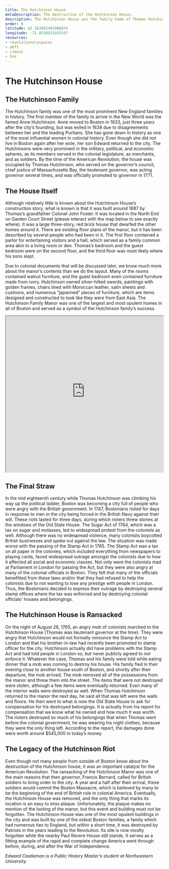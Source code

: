 ```yaml
---
title: The Hutchinson House
metaDescription: The destruction of the Hutchinson House.
description: The Hutchinson House was the family home of Thomas Hutchinson. Hutchinson served as the Chief Justince, Lieutenant Governor, then Governor of the Massahcusetts Bay Colony. A decade before the American Revolution officially began, the Hutchinson home was ransacked by rioters who were angry over the Stamp Act of 1765, which served as a sign of the troubles to come.
order: 0
latitude: 42.363992401908874 
longitude: -71.0530531935197
resources: 
- revolutionaryspaces
- abft
- csmass
- hne
---
```


# The Hutchinson House #

## The Hutchinson Family ## 

The Hutchinson family was one of the most prominent New England families in history. The first member of the family to arrive in the New World was the famed Anne Hutchinson. Anne moved to Boston in 1633, just three years after the city’s founding, but was exiled in 1638 due to disagreements between her and the leading Puritans. She has gone down in history as one of the most influential women in colonial history. Even though she did not live in Boston again after her exile, her son Edward returned to the city. The Hutchinsons were very prominent in the military, political, and economic spheres, as its members served in the colonial legislature, as merchants, and as soldiers. By the time of the American Revolution, the house was occupied by Thomas Hutchinson, who served on the governor’s council, chief justice of Massachusetts Bay, the lieutenant governor, was acting governor several times, and was officially promoted to governor in 1771.   

<zoomable-image type="static-external" src="https://bpldcassets.blob.core.windows.net/derivatives/metadata/commonwealth-oai:4742bn573/image_thumbnail_300.jpg" alt="A portrait of Thomas Hutchinson when he was thirty." caption="Thomas Hutchinson in 1741."></zoomable-image>

## The House Itself ##

Although relatively little is known about the Hutchinson House’s construction story, what is known is that it was built around 1687 by Thomas’s grandfather Colonel John Foster. It was located in the North End on Garden Court Street (please interact with the map below to see exactly where). It was a large three-story, red brick house that dwarfed the other homes around it. There are existing floor plans of the manor, but it has been described by several people who had been in it. The first floor contained a parlor for entertaining visitors and a hall, which served as a family common area akin to a living room or den. Thomas’s bedroom and the guest bedroom were on the second floor, and the third floor was most likely where his sons slept. 

Due to colonial documents that will be discussed later, we know much more about the manor’s contents than we do the layout. Many of the rooms contained walnut furniture, and the guest bedroom even contained furniture made from ivory. Hutchinson owned silver-hilted swords, paintings with golden frames, chairs lined with Moroccan leather, satin sheets and cushions, and numerous “japanned” pieces of furniture, which are items designed and constructed to look like they were from East Asia. The Hutchinson Family Manor was one of the largest and most opulent homes in all of Boston and served as a symbol of the Hutchinson family’s success.

<iframe src="https://garrettdashnelson.github.io/panel-truck-shell/#hutchinson" width="100%" height="500">
</iframe>

<zoomable-image type="static-external" src="https://bpldcassets.blob.core.windows.net/derivatives/metadata/commonwealth-oai:t722jj59j/image_thumbnail_300.jpg" alt="Engraving of the Hutchinson House" caption="This is a mid-nineteenth century engraving of the Hutchinson House. The text underneath describes the home and its destruction by Patriots before the Revolution."></zoomable-image>

## The Final Straw ##

In the mid eighteenth century while Thomas Hutchinson was climbing his way up the political ladder, Boston was becoming a city full of people who were angry with the British government. In 1747, Bostonians rioted for days in response to men in the city being forced in the British Navy against their will. These riots lasted for three days, during which rioters threw stones at the windows of the Old State House. The Sugar Act of 1764, which was a tax on sugar and molasses, led to widespread protest from the colonists as well. Although there was no widespread violence, many colonists boycotted British businesses and spoke out against the law. The situation was made worse with the passing of the Stamp Act in 1765. The Stamp Act was a tax on all paper in the colonies, which included everything from newspapers to playing cards, faced widespread outrage amongst the colonists due to how it affected all social and economic classes. Not only were the colonists mad at Parliament in London for passing the Act, but they were also angry at many of the colonial officials in Boston. They felt that many of the officials benefitted from these laws and/or that they had refused to help the colonists due to not wanting to lose any prestige with people in London. Thus, the Bostonians decided to express their outrage by destroying several stamp offices where the tax was enforced and by destroying colonial officials’ houses and belongings. 

## The Hutchinson House is Ransacked ##

On the night of August 26, 1765, an angry mob of colonists marched to the Hutchinson House (Thomas was lieutenant governor at the time). They were angry that Hutchinson would not formally renounce the Stamp Act to London and that his brother-in-law had recently been promoted to stamp officer for the city. Hutchinson actually did have problems with the Stamp Act and had told people in London so, but never publicly agreed to not enforce it. Whatever the case, Thomas and his family were told while eating dinner that a mob was coming to destroy his house. His family fled in their evening close to another house south of Boston, and shortly after their departure, the mob arrived. The mob removed all of the possessions from the manor and threw them into the street. The items that were not destroyed were stolen, although a few items were eventually returned. Even many of the interior walls were destroyed as well. When Thomas Hutchinson returned to the manor the next day, he said all that was left were the walls and floors. He then went to what is now the Old State House to ask for compensation for his destroyed belongings. It is actually from his report for compensation that we know what he owned and how much it was worth. The rioters destroyed so much of his belongings that when Thomas went before the colonial government, he was wearing his night clothes, because they were the only thing left. According to the report, the damages done were worth around $545,000 in today’s money. 

<zoomable-image type="static-external" src="https://www.colonialsociety.org/sites/default/files/csm-volume88/csm-bostonfurniture-fig0801.jpg" alt="A drawing of the ransacking of the Hutchinson House. Men are burning furniture in the streets while others are throwing more furniture from the windows" caption="A mid-nineteenth depiction of the destruction of the Hutchinson Manor. Courtesy of the Colonial Society of Massachusetts."></zoomable-image>

## The Legacy of the Hutchinson Riot ##

Even though not many people from outside of Boston know about the destruction of the Hutchinson house, it was an important catalyst for the American Revolution. The ransacking of the Hutchinson Manor was one of the main reasons that then governor, Francis Bernard, called for British soldiers to bring order to the city. A year and a half after their arrival, these soldiers would commit the Boston Massacre, which is believed by many to be the beginning of the end of British rule in colonial America. Eventually, the Hutchinson House was removed, and the only thing that marks its location is an easy to miss plaque. Unfortunately, the plaque makes no mention of the looting of the manor, but this event and building must not be forgotten. The Hutchinson House was one of the most opulent buildings in the city and was built by one of the oldest Boston families, a family which had numerous ties to England, but within a short time, it was destroyed by Patriots in the years leading to the Revolution. Its site is now mostly forgotten while the nearby Paul Revere House still stands. It serves as a fitting example of the rapid and complete change America went through before, during, and after the War of Independence. 

<zoomable-image type="static-external" src="https://bpldcassets.blob.core.windows.net/derivatives/images/commonwealth:kw52mx31v/image_access_800.jpg" alt="A plaque that marks the location of the Hutchinson House. It reads Here Stood the Mansion of Governor Thomas Hutchinson built around 1687" caption="The plaque that marks the location of the Hutchinson House."></zoomable-image>

*Edward Castleman is a Public History Master’s student at Northeastern University.*
